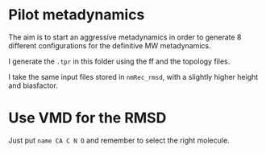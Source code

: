 
# Pilot metadynamics 

The aim is to start an aggressive metadynamics in order to generate 8 different configurations for the definitive MW metadynamics.  

I generate the `.tpr` in this folder using the ff and the topology files. 

I take the same input files stored in `nmRec_rmsd`, with a slightly higher height and biasfactor. 

# Use VMD for the RMSD
Just put `name CA C N O` and remember to select the right molecule. 
